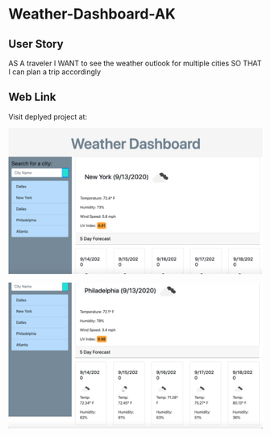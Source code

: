 # Weather-Dashboard-AK

## User Story

AS A traveler
I WANT to see the weather outlook for multiple cities
SO THAT I can plan a trip accordingly

## Web Link
Visit deplyed project at:

![](images/WeatherDash1.png)

![](images/WeatherDash2.png)